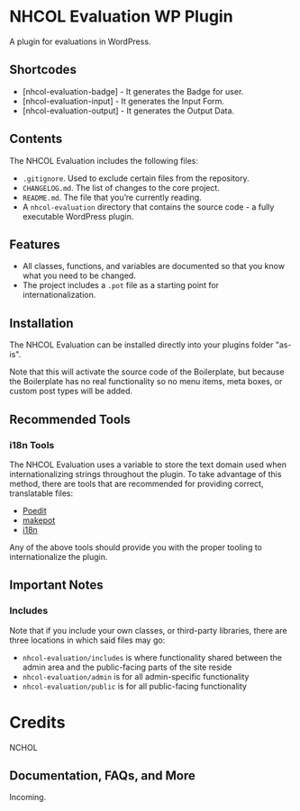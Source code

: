# NHCOL Evaluation WP Plugin

A plugin for evaluations in WordPress.

## Shortcodes

* [nhcol-evaluation-badge] - It generates the Badge for user.
* [nhcol-evaluation-input] - It generates the Input Form.
* [nhcol-evaluation-output] - It generates the Output Data.

## Contents

The NHCOL Evaluation includes the following files:

* `.gitignore`. Used to exclude certain files from the repository.
* `CHANGELOG.md`. The list of changes to the core project.
* `README.md`. The file that you’re currently reading.
* A `nhcol-evaluation` directory that contains the source code - a fully executable WordPress plugin.

## Features

* All classes, functions, and variables are documented so that you know what you need to be changed.
* The project includes a `.pot` file as a starting point for internationalization.

## Installation

The NHCOL Evaluation can be installed directly into your plugins folder "as-is".

Note that this will activate the source code of the Boilerplate, but because the Boilerplate has no real functionality so no menu  items, meta boxes, or custom post types will be added.

## Recommended Tools

### i18n Tools

The NHCOL Evaluation uses a variable to store the text domain used when internationalizing strings throughout the plugin. To take advantage of this method, there are tools that are recommended for providing correct, translatable files:

* [Poedit](http://www.poedit.net/)
* [makepot](http://i18n.svn.wordpress.org/tools/trunk/)
* [i18n](https://github.com/grappler/i18n)

Any of the above tools should provide you with the proper tooling to internationalize the plugin.


## Important Notes

### Includes

Note that if you include your own classes, or third-party libraries, there are three locations in which said files may go:

* `nhcol-evaluation/includes` is where functionality shared between the admin area and the public-facing parts of the site reside
* `nhcol-evaluation/admin` is for all admin-specific functionality
* `nhcol-evaluation/public` is for all public-facing functionality

# Credits

NCHOL

## Documentation, FAQs, and More

Incoming.
